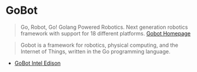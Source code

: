 GoBot
==

> Go, Robot, Go! Golang Powered Robotics. Next generation robotics framework with support for 18 different platforms. [Gobot Homepage](http://gobot.io/)

> Gobot is a framework for robotics, physical computing, and the Internet of Things, written in the Go programming language.

- [GoBot Intel Edison](http://gobot.io/documentation/platforms/edison/)



